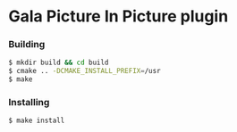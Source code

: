 # Gala Picture In Picture plugin

### Building

```bash
$ mkdir build && cd build
$ cmake .. -DCMAKE_INSTALL_PREFIX=/usr
$ make
```

### Installing

```bash
$ make install
```
